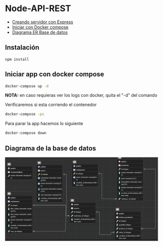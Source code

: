 # Node-API-REST

- [Creando servidor con Express](#instalación)
- [Iniciar con Docker compose](#iniciar-app-con-docker-compose)
- [Diagrama ER Base de datos](#diagrama-de-la-base-de-datos)

## Instalación
```
npm install
```

## Iniciar app con docker compose

```bash
docker-compose up -d
```
**NOTA:** en caso requieras ver los logs con docker, quita el "-d" del comando

Verificaremos si esta corriendo el contenedor

```bash
docker-compose -ps
```

Para parar la app hacemos lo siguiente

```bash
docker-compose down
```

## Diagrama de la base de datos

![Diagrama ER en PostgreSQL](https://github.com/Noriega402/Node-API-REST/blob/jwt/imgs/ER/diagramaER.PNG)
